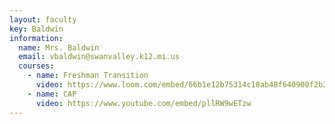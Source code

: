 ```yaml
---
layout: faculty
key: Baldwin
information:
  name: Mrs. Baldwin
  email: vbaldwin@swanvalley.k12.mi.us
  courses:
    - name: Freshman Transition
      video: https://www.loom.com/embed/66b1e12b75314c18ab48f640900f2b27
    - name: CAP
      video: https://www.youtube.com/embed/pllRW9wETzw
---
```

